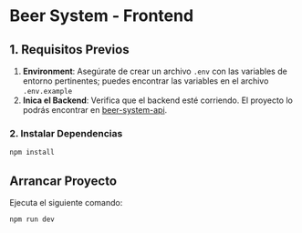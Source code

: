 # Beer System - Frontend

## 1. Requisitos Previos

1. **Environment**: Asegúrate de crear un archivo `.env` con las variables de entorno pertinentes; puedes encontrar las variables en el archivo `.env.example`
2. **Inica el Backend**: Verifica que el backend esté corriendo. El proyecto lo podrás encontrar en [beer-system-api](https://github.com/alfonsod1986/beer-system-api).

### 2. Instalar Dependencias

```bash
npm install
```

## Arrancar Proyecto

Ejecuta el siguiente comando:

```bash
npm run dev
```
